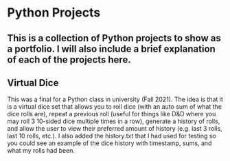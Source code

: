 # Python Projects

## This is a collection of Python projects to show as a portfolio. I will also include a brief explanation of each of the projects here.

## Virtual Dice
This was a final for a Python class in university (Fall 2021). The idea is that it is a virtual dice set that allows you to roll dice (with an auto sum of what the dice rolls are), repeat a previous roll (useful for things like D&D where you may roll 3 10-sided dice multiple times in a row), generate a history of rolls, and allow the user to view their preferred amount of history (e.g. last 3 rolls, last 10 rolls, etc.). I also added the history.txt that I had used for testing so you could see an example of the dice history with timestamp, sums, and what my rolls had been.
